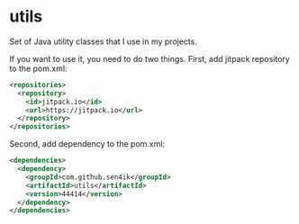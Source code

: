 # utils

Set of Java utility classes that I use in my projects.

If you want to use it, you need to do two things.
First, add jitpack repository to the pom.xml:
```xml
<repositories>
  <repository>
    <id>jitpack.io</id>
    <url>https://jitpack.io</url>
  </repository>
</repositories>
```

Second, add dependency to the pom.xml:
```xml
<dependencies>
  <dependency>
    <groupId>com.github.sen4ik</groupId>
    <artifactId>utils</artifactId>
    <version>44414</version>
  </dependency>
</dependencies>
 ```
